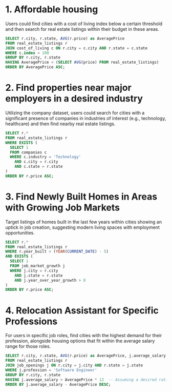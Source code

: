 # 1. Affordable housing
Users could find cities with a cost of living index below a certain threshold
and then search for real estate listings within their budget in these areas.
``` SQL
SELECT r.city, r.state, AVG(r.price) as AveragePrice
FROM real_estate_listings r
JOIN cost_of_living c ON r.city = c.city AND r.state = c.state
WHERE c.index < 100
GROUP BY r.city, r.state
HAVING AveragePrice < (SELECT AVG(price) FROM real_estate_listings)
ORDER BY AveragePrice ASC;
```

# 2. Find properties near major employers in a desired industry
Utilizing the company dataset, users could search for cities with a significant
presence of companies in industries of interest (e.g., technology, healthcare)
and then find nearby real estate listings.
``` SQL
SELECT r.*
FROM real_estate_listings r
WHERE EXISTS (
  SELECT 1
  FROM companies c
  WHERE c.industry = 'Technology'
    AND c.city = r.city
    AND c.state = r.state
)
ORDER BY r.price ASC;
```

# 3. Find Newly Built Homes in Areas with Growing Job Markets
Target listings of homes built in the last few years within cities showing an
uptick in job creation, suggesting modern living spaces with employment
opportunities.
```SQL
SELECT r.*
FROM real_estate_listings r
WHERE r.year_built > (YEAR(CURRENT_DATE) - 5)
AND EXISTS (
  SELECT 1
  FROM job_market_growth j
  WHERE j.city = r.city
    AND j.state = r.state
    AND j.year_over_year_growth > 0
)
ORDER BY r.price ASC;
```

# 4. Relocation Assistant for Specific Professions
For users in specific job roles, find cities with the highest demand for their
profession, alongside housing options that fit within the average salary range
for those roles.
```SQL
SELECT r.city, r.state, AVG(r.price) as AveragePrice, j.average_salary
FROM real_estate_listings r
JOIN job_openings j ON r.city = j.city AND r.state = j.state
WHERE j.profession = 'Software Engineer'
GROUP BY r.city, r.state
HAVING j.average_salary > AveragePrice * 12  -- Assuming a desired ratio
ORDER BY j.average_salary - AveragePrice DESC;
```